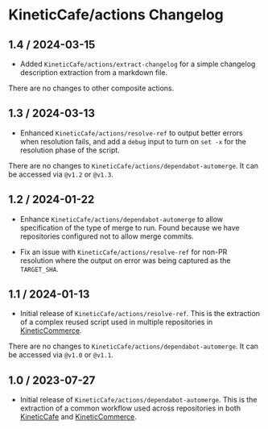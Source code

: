 # KineticCafe/actions Changelog

## 1.4 / 2024-03-15

- Added `KineticCafe/actions/extract-changelog` for a simple changelog
  description extraction from a markdown file.

There are no changes to other composite actions.

## 1.3 / 2024-03-13

- Enhanced `KineticCafe/actions/resolve-ref` to output better errors when
  resolution fails, and add a `debug` input to turn on `set -x` for the
  resolution phase of the script.

There are no changes to `KineticCafe/actions/dependabot-automerge`. It can be
accessed via `@v1.2` or `@v1.3`.

## 1.2 / 2024-01-22

- Enhance `KineticCafe/actions/dependabot-automerge` to allow specification
  of the type of merge to run. Found because we have repositories configured not
  to allow merge commits.

- Fix an issue with `KineticCafe/actions/resolve-ref` for non-PR resolution
  where the output on error was being captured as the `TARGET_SHA`.

## 1.1 / 2024-01-13

- Initial release of `KineticCafe/actions/resolve-ref`. This is the extraction
  of a complex reused script used in multiple repositories in
  [KineticCommerce][].

There are no changes to `KineticCafe/actions/dependabot-automerge`. It can be
accessed via `@v1.0` or `@v1.1`.

## 1.0 / 2023-07-27

- Initial release of `KineticCafe/actions/dependabot-automerge`. This is the
  extraction of a common workflow used across repositories in both
  [KineticCafe][] and [KineticCommerce][].

[KineticCafe]: https://github.com/KineticCafe
[KineticCommerce]: https://github.com/KineticCommerce
